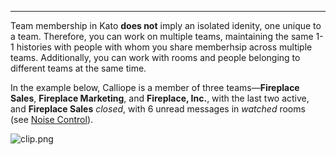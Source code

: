 ***

Team membership in Kato **does not** imply an isolated idenity, one unique to a team. Therefore, you can work on multiple teams, maintaining the same 1-1 histories with people with whom you share memberhsip across multiple teams. Additionally, you can work with rooms and people belonging to different teams at the same time.

In the example below, Calliope is a member of three teams&#8212;**Fireplace Sales**, **Fireplace Marketing**, and **Fireplace, Inc.**, with the last two active, and **Fireplace Sales** _closed_, with 6 unread messages in _watched_ rooms (see [Noise Control](/articles/en/notifications/noise-control)).

![clip.png](https://in.kato.im/c35d6e461376cd84502fc958703c89064117050a2a02fe668ae8baad59e7076/clip.png)

